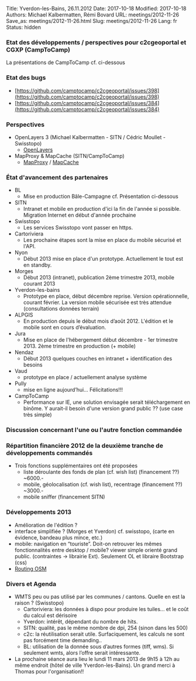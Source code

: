 Title: Yverdon-les-Bains, 26.11.2012 
Date: 2017-10-18
Modified: 2017-10-18
Authors: Michael Kalbermatten, Rémi Bovard
URL: meetings/2012-11-26
Save_as: meetings/2012-11-26.html
Slug: meetings/2012-11-26
Lang: fr
Status: hidden

### Etat des développements / perspectives pour c2cgeoportal et CGXP (CampToCamp)

La présentations de CampToCamp cf. ci-dessous

### Etat des bugs

* [https://github.com/camptocamp/c2cgeoportal/issues/398](https://github.com/camptocamp/c2cgeoportal/issues/398)
* [https://github.com/camptocamp/c2cgeoportal/issues/384](https://github.com/camptocamp/c2cgeoportal/issues/384)

### Perspectives

* OpenLayers 3 (Michael Kalbermatten - SITN / Cédric Moullet - Swisstopo)
    * [OpenLayers](http://openlayers.org)
* MapProxy & MapCache (SITN/CampToCamp)
    * [MapProxy](http://mapproxy.org/) / [MapCache](http://mapserver.org/trunk/mapcache/)

### État d'avancement des partenaires

* BL
    * Mise en production Bâle-Campagne cf. Présentation ci-dessous
* SITN
    * Intranet et mobile en production d'ici la fin de l'année si possible. Migration Internet en début d'année prochaine
* Swisstopo
    * Les services Swisstopo vont passer en https.
* Cartoriviera
    * Les prochaine étapes sont la mise en place du mobile sécurisé et l'API.
* Nyon
    * Début 2013 mise en place d'un prototype. Actuellement le tout est en standby.
* Morges
    * Début 2013 (intranet), publication 2ème trimestre 2013, mobile courant 2013
* Yverdon-les-bains
    * Prototype en place, début décembre reprise. Version opérationnelle, courant février. La version mobile sécurisée est très attendue (consultations données terrain)
* ALPGIS
    * En production depuis le début mois d’août 2012. L'édition et le mobile sont en cours d’évaluation.
* Jura
    * Mise en place de l'hébergement début décembre - 1er trimestre 2013. 2ème trimestre en production (+ mobile)
* Nendaz
    * Début 2013 quelques couches en intranet + identification des besoins
* Vaud
    * prototype en place / actuellement analyse système
* Pully
    * mise en ligne aujourd’hui... Félicitations!!!
* CampToCamp
    * Performance sur IE, une solution envisagée serait téléchargement en binôme. Y aurait-il besoin d'une version grand public ?? (use case très simple)

### Discussion concernant l'une ou l'autre fonction commandée



### Répartition financière 2012 de la deuxième tranche de développements commandés

* Trois fonctions supplémentaires ont été proposées
    * liste déroulante des fonds de plan (cf. wish list) (financement ??) ~6000.-
    * mobile, géolocalisation (cf. wish list), recentrage (financement ??) ~3000.-
    * mobile sniffer (financement SITN)

### Développements 2013

* Amélioration de l'édition ?
* interface simplifiée ? (Morges et Yverdon) cf. swisstopo, (carte en évidence, bandeau plus mince, etc.)
* mobile: navigation en “touriste”. Doit-on retrouver les mêmes fonctionnalités entre desktop / mobile? viewer simple orienté grand public. (contraintes -> librairie Ext). Seulement OL et libraire Bootstrap (css)
* [Routing OSM](http://map.project-osrm.org/)

### Divers et Agenda

* WMTS peu ou pas utilisé par les communes / cantons. Quelle en est la raison ? (Swisstopo)
    * Cartoriviera: les données à dispo pour produire les tuiles... et le coût du calcul est dérisoire
    * Yverdon: intérêt, dépendant du nombre de hits.
    * SITN: qualité, pas le même nombre de dpi, 254 (sinon dans les 500)
    * c2c: la réutilisation serait utile. Surfaciquement, les calculs ne sont pas forcément time demanding..
    * BL: utilisation de la donnée sous d’autres formes (tiff, wms). Si seulement wmts, alors l’offre serait intéressante.
* La prochaine séance aura lieu le lundi 11 mars 2013 de 9h15 à 12h au même endroit (hôtel de ville Yverdon-les-Bains). Un grand merci à Thomas pour l'organisation!!
